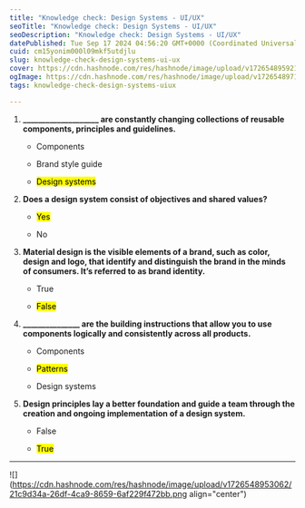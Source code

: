 ```yaml
---
title: "Knowledge check: Design Systems - UI/UX"
seoTitle: "Knowledge check: Design Systems - UI/UX"
seoDescription: "Knowledge check: Design Systems - UI/UX"
datePublished: Tue Sep 17 2024 04:56:20 GMT+0000 (Coordinated Universal Time)
cuid: cm15yonim000l09mkf5utdjlu
slug: knowledge-check-design-systems-ui-ux
cover: https://cdn.hashnode.com/res/hashnode/image/upload/v1726548959219/5ce36620-6620-46f0-89e3-1afecc047f0b.jpeg
ogImage: https://cdn.hashnode.com/res/hashnode/image/upload/v1726548971840/f35a72a7-beca-499b-8637-4c7a0c0b2a06.jpeg
tags: knowledge-check-design-systems-uiux

---
```


1. **\_\_\_\_\_\_\_\_\_\_\_\_\_\_\_\_\_\_\_\_ are constantly changing collections of reusable components, principles and guidelines.**
    
    * Components
        
    * Brand style guide
        
    * <mark>Design systems</mark>
        
2. **Does a design system consist of objectives and shared values?**
    
    * <mark>Yes</mark>
        
    * No
        
3. **Material design is the visible elements of a brand, such as color, design and logo, that identify and distinguish the brand in the minds of consumers. It’s referred to as brand identity.**
    
    * True
        
    * <mark>False</mark>
        
4. **\_\_\_\_\_\_\_\_\_\_\_\_\_\_\_ are the building instructions that allow you to use components logically and consistently across all products.**
    
    * Components
        
    * <mark>Patterns</mark>
        
    * Design systems
        
5. **Design principles lay a better foundation and guide a team through the creation and ongoing implementation of a design system.**
    
    * False
        
    * <mark>True</mark>
        

---

![](https://cdn.hashnode.com/res/hashnode/image/upload/v1726548953062/21c9d34a-26df-4ca9-8659-6af229f472bb.png align="center")